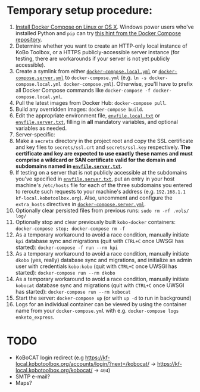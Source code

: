 # Temporary setup procedure:
1. [Install Docker Compose on Linux or OS X](https://docs.docker.com/compose/install/). Windows power users who've installed Python and `pip` can try [this hint from the Docker Compose repository](https://github.com/docker/compose/issues/1085#issuecomment-142491609).
2. Determine whether you want to create an HTTP-only local instance of KoBo Toolbox, or a HTTPS publicly-accessible server instance (for testing, there are workarounds if your server is not yet publicly accessible).
2. Create a symlink from either [`docker-compose.local.yml`](./docker-compose.local.yml) or [`docker-compose.server.yml`](./docker-compose.server.yml) to `docker-compose.yml` (e.g. `ln -s docker-compose.local.yml docker-compose.yml`). Otherwise, you'll have to prefix all Docker Compose commands like `docker-compose -f docker-compose.local.yml`.
3. Pull the latest images from Docker Hub: `docker-compose pull`.
4. Build any overridden images: `docker-compose build`.
3. Edit the appropriate environment file, [`envfile.local.txt`](./envfile.local.txt) or [`envfile.server.txt`](./envfile.server.txt), filling in **all** mandatory variables, and optional variables as needed.
4. Server-specific:
  1. Make a `secrets` directory in the project root and copy the SSL certificate and key files to `secrets/ssl.crt` and `secrets/ssl.key` respectively. **The certificate and key are expected to use exactly these names and must comprise a wildcard or SAN certificate valid for the domain and subdomains named in [`envfile.server.txt`](./envfile.server.txt).**
  2. If testing on a server that is not publicly accessible at the subdomains you've specified in [`envfile.server.txt`](./envfile.server.txt), put an entry in your host machine's `/etc/hosts` file for each of the three subdomains you entered to reroute such requests to your machine's address (e.g. `192.168.1.1 kf-local.kobotoolbox.org`). Also, uncomment and configure the `extra_hosts` directives in [`docker-compose.server.yml`](./docker-compose.server.yml).
5. Optionally clear persisted files from previous runs: `sudo rm -rf .vols/ log/`
6. Optionally stop and clear previously built `kobo-docker` containers: `docker-compose stop; docker-compose rm -f`
7. As a temporary workaround to avoid a race condition, manually initiate `kpi` database sync and migrations (quit with `CTRL+C` once UWSGI has started): `docker-compose -f run --rm kpi`
8. As a temporary workaround to avoid a race condition, manually initiate `dkobo` (yes, really) database sync and migrations, and initialize an admin user with credentials `kobo:kobo` (quit with `CTRL+C` once UWSGI has started): `docker-compose run --rm dkobo`
9. As a temporary workaround to avoid a race condition, manually initiate `kobocat` database sync and migrations (quit with `CTRL+C` once UWSGI has started): `docker-compose run --rm kobocat`
10. Start the server: `docker-compose up` (or with `up -d` to run in background)
11. Logs for an individual container can be viewed by using the container name from your `docker-compose.yml` with e.g. `docker-compose logs enketo_express`.

# TODO
* KoBoCAT login redirect (e.g https://kf-local.kobotoolbox.org/accounts/login/?next=/kobocat/ -> https://kf-local.kobotoolbox.org/kobocat/ -> `404`)
* SMTP e-mail?
* Maps?
